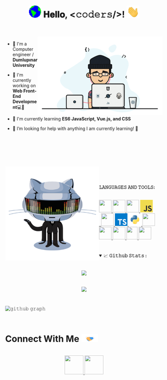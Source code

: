 <h1 align="center">
  <a target="_blank">
    <img src="https://github.com/abdurrahmanseyidoglu/abdurrahmanseyidoglu/blob/main/Earth.gif" width="40px" style="max-width:100%;">
  </a>
  𝐇𝐞𝐥𝐥𝐨, &lt;𝚌𝚘𝚍𝚎𝚛𝚜/&gt;!
  <a target="_blank">
    <img src="https://github.com/abdurrahmanseyidoglu/abdurrahmanseyidoglu/blob/main/Hi.gif" width="40px" />
  </a>
</h1>

<br/>
<br/>
<a target="_blank">
  <img align="right" height="250" width="400" alt="GIF" src="https://github.com/abdurrahmanseyidoglu/abdurrahmanseyidoglu/blob/main/image.gif">
</a>

- 🏫  I'm a Computer engineer / **Dumlupınar University**
   
- 🔭  I'm currently working on **Web Front-End Development**💻🤖

- 🌱  I'm currently  learning **ES6 JavaScript, Vue.js, and CSS**

- 🤔  I’m looking for help with anything I am currently learning! 🤩



<br/>
<br/>
<br/>
<br/>
<br/>

<a target="_blank"><img align="left" height="300" width="300" alt="𝙶𝙸𝙵" src="https://github.com/abdurrahmanseyidoglu/abdurrahmanseyidoglu/blob/main/github.gif"></a>
<br/>
 

#

**𝙻𝙰𝙽𝙶𝚄𝙰𝙶𝙴𝚂 𝙰𝙽𝙳 𝚃𝙾𝙾𝙻𝚂:**  
<br/>

<a href="https://www.w3.org/html/" target="_blank">
<code><img height="40" width="40" src="https://www.flaticon.com/svg/static/icons/svg/1216/1216733.svg"></code>
  </a>
<a href="https://www.w3.org/Style/CSS/Overview.en.html" target="_blank">
<code><img height="40" width="40" src="https://cdn.iconscout.com/icon/free/png-256/css-131-722685.png"></code>
  </a>
<a href="https://sass-lang.com/" target="_blank">
<code><img height="40" width="40" src="https://sass-lang.com/assets/img/styleguide/seal-color-aef0354c.png"></code>
  </a>
<a href="https://www.javascript.com/" target="_blank">
<code><img height="40" width="40" src="https://raw.githubusercontent.com/github/explore/80688e429a7d4ef2fca1e82350fe8e3517d3494d/topics/javascript/javascript.png">
 </code>
    </a>

 <a href="https://vuejs.org/" target="_blank">
<code><img height="40" width="40" src="https://upload.wikimedia.org/wikipedia/commons/9/95/Vue.js_Logo_2.svg"></code>  </a>

<a href="https://www.typescriptlang.org/" target="_blank">   
<code><img height="40" width="40" src="https://raw.githubusercontent.com/github/explore/80688e429a7d4ef2fca1e82350fe8e3517d3494d/topics/typescript/typescript.png"></code>  </a>

<a href="https://www.python.org/" target="_blank">  
<code><img height="40" width="40" src="https://raw.githubusercontent.com/github/explore/80688e429a7d4ef2fca1e82350fe8e3517d3494d/topics/python/python.png"></code>  </a>

<a href="https://code.visualstudio.com/docs" target="_blank">  
<code><img height="40" width="40" src="https://seeklogo.com/images/V/visual-studio-code-logo-449D71944F-seeklogo.com.png"></code>  </a>

<a href="https://git-scm.com/doc" target="_blank">  
<code><img height="40" width="40" src="https://git-scm.com/images/logos/downloads/Git-Icon-1788C.png"></code>  </a>

<a href="https://github.com/" target="_blank">  
<code><img height="40" width="40" src="https://github.githubassets.com/images/modules/logos_page/Octocat.png"></code>  </a>

<a href="https://www.gnu.org/gnu/linux-and-gnu.en.html" target="_blank">  
<code><img height="40" width="35" src="https://e7.pngegg.com/pngimages/1013/132/png-clipart-linux-distribution-tux-free-software-linux-kernel-linux-logo-bird.png"></code>  </a>

<a href="https://mozilla.github.io/nunjucks/" target="_blank">
<code><img height="40" width="40" src="https://mozilla.github.io/nunjucks/img/favicon.png"></code>  </a>

<!-- <code><img height="40" width="40" src=""></code>
<code><img height="40" width="40" src=""></code>
<code><img height="40" width="40" src=""></code>
<code><img height="40" width="40" src=""></code>
<code><img height="40" width="40" src=""></code>
<code><img height="40" width="40" src=""></code>
 -->
<br/>

#

<details open="">
<summary>
  <g-emoji class="g-emoji" alias="chart_with_upwards_trend" fallback-src="https://github.githubassets.com/images/icons/emoji/unicode/1f4c8.png">📈</g-emoji>
  <strong>𝙶𝚒𝚝𝚑𝚞𝚋 𝚂𝚝𝚊𝚝𝚜 : </strong>
</summary>
<br>
<p align="center">
  <a href="https://github.com/abdurrahmanseyidoglu">
    <img align="center" src="https://github-readme-stats.vercel.app/api?username=abdurrahmanseyidoglu&show_icons=true&hide_border=true&title_color=94b4a4&amp&icon_color=FFFFFF&amp&text_color=FFFFFF&amp&bg_color=000000&count_private=true&include_all_commits=true"/>
  </a>
  </br>
  <a href="https://github.com/abdurrahmanseyidoglu">
    </br>
    </br>
    <img align="center" height="195px" src="https://github-readme-stats.vercel.app/api/top-langs/?username=AbdurrahmanSeyidoglu&text_color=FFFFFF&bg_color=000000&title_color=94b4a4&langs_count=15&layout=compact&hide_border=true" />
  </a>
</p>
</details>
<br>

![𝚐𝚒𝚝𝚑𝚞𝚋 𝚐𝚛𝚊𝚙𝚑](https://activity-graph.herokuapp.com/graph?username=AbdurrahmanSeyidoglu&theme=react-dark&hide_border=true&area=true)

<br/>

#
<h1>
  Connect With Me
  <a target="_blank">
    <img src="https://github.com/abdurrahmanseyidoglu/abdurrahmanseyidoglu/blob/main/Handshake.gif" height="25px" style="max-width:100%;">
  </a>
</h1>

<p align="center">
  <br>
  <a href="https://www.linkedin.com/in/abdurrahmanseyidoglu/" target="_blank">
    <code><img height="60" width="60" src="https://upload.wikimedia.org/wikipedia/commons/thumb/c/ca/LinkedIn_logo_initials.png/768px-LinkedIn_logo_initials.png"/></code>
  </a>
 
  <a href="https://twitter.com/llseyidoglu" target="_blank">
    <code><img height="60" width="60" src="https://seeklogo.com/images/T/twitter-bird-icon-logo-B5634C6F6A-seeklogo.com.png"/></code>
  </a>
  
</p>
<br/>


